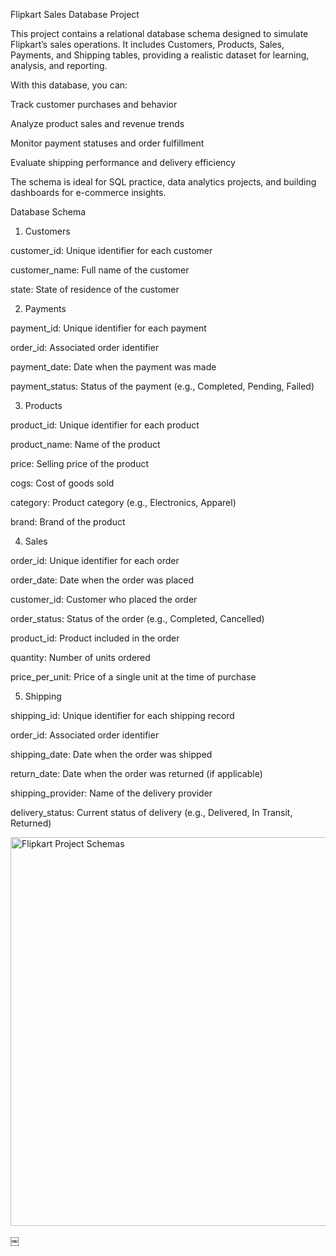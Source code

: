 Flipkart Sales Database Project

This project contains a relational database schema designed to simulate Flipkart’s sales operations. It includes Customers, Products, Sales, Payments, and Shipping tables, providing a realistic dataset for learning, analysis, and reporting.

With this database, you can:

Track customer purchases and behavior

Analyze product sales and revenue trends

Monitor payment statuses and order fulfillment

Evaluate shipping performance and delivery efficiency

The schema is ideal for SQL practice, data analytics projects, and building dashboards for e-commerce insights.

Database Schema
1. Customers

customer_id: Unique identifier for each customer

customer_name: Full name of the customer

state: State of residence of the customer

2. Payments

payment_id: Unique identifier for each payment

order_id: Associated order identifier

payment_date: Date when the payment was made

payment_status: Status of the payment (e.g., Completed, Pending, Failed)

3. Products

product_id: Unique identifier for each product

product_name: Name of the product

price: Selling price of the product

cogs: Cost of goods sold

category: Product category (e.g., Electronics, Apparel)

brand: Brand of the product

4. Sales

order_id: Unique identifier for each order

order_date: Date when the order was placed

customer_id: Customer who placed the order

order_status: Status of the order (e.g., Completed, Cancelled)

product_id: Product included in the order

quantity: Number of units ordered

price_per_unit: Price of a single unit at the time of purchase

5. Shipping

shipping_id: Unique identifier for each shipping record

order_id: Associated order identifier

shipping_date: Date when the order was shipped

return_date: Date when the order was returned (if applicable)

shipping_provider: Name of the delivery provider

delivery_status: Current status of delivery (e.g., Delivered, In Transit, Returned)

<img width="1147" height="622" alt="Flipkart Project Schemas" src="https://github.com/user-attachments/assets/07d3b644-a47f-4df1-8d34-6312f707cda9" />

￼
